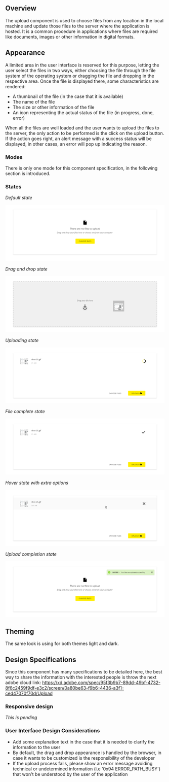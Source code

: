 ## Overview

The upload component is used to choose files from any location in the local machine and update those files to the server where the application is hosted. It is a common procedure in applications where files are required like documents, images or other information in digital formats.

## Appearance

A limited area in the user interface is reserved for this purpose, letting the user select the files in two ways, either choosing the file through the file system of the operating system or dragging the file and dropping in the respective area.
Once the file is displayed there, some characteristics are rendered:
- A thumbnail of the file (in the case that it is available)
- The name of the file
- The size or other information of the file
- An icon representing the actual status of the file (in progress, done, error) 

When all the files are well loaded and the user wants to upload the files to the server, the only action to be performed is the click on the upload button. If the action goes right, an alert message with a success status will be displayed, in other cases, an error will pop up indicating the reason.

### Modes

There is only one mode for this component specification, in the following section is introduced.

### States

*Default state*

![Upload with the default preview of the component](images/upload_preview.png)

*Drag and drop state*

![Upload with drag and drop action of a file](images/upload_dragdrop.png)

*Uploading state*

![Upload with file uploading](images/upload_processing.png)

*File complete state*

![Upload with a file already uploaded and added to the list](images/upload_uploaded.png)

*Hover state with extra options*

![Upload with a hover action over the items to display more options](images/upload_hover.png)

*Upload completion state*

![Upload after cliclinkg the upload button with an alert reporting the state](images/upload_alert.png)

## Theming

The same look is using for both themes light and dark.

## Design Specifications

Since this component has many specifications to be detailed here, the best way to share the information with the interested people is throw the next adobe cloud link: https://xd.adobe.com/spec/95f3b9b7-89dd-49bf-4732-8f6c2459f9df-e3c2/screen/0a80be63-f9b6-4436-a3f1-ced47070f70d/Upload

### Responsive design

*This is pending*

### User Interface Design Considerations

- Add some explanation text in the case that it is needed to clarify the information to the user
- By default, the drag and drop appearance is handled by the browser, in case it wants to be customized is the responsibility of the developer
- If the upload process fails, please show an error message avoiding technical or undetermined information (i.e '0x94 ERROR_PATH_BUSY') that won't be understood by the user of the application